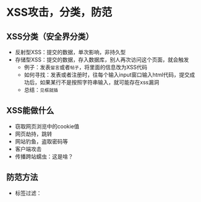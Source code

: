 # XSS攻击，分类，防范

## XSS分类（安全界分类）
- 反射型XSS：提交的数据，单次影响，非持久型
- 存储型XSS：提交的数据，存入数据库，别人再次访问这个页面，就会触发
    - 例子：发表`留言`或者`帖子`，将里面的信息改为XSS代码
    - 如何寻找：发表或者注册时，往每个输入input窗口输入html代码，提交成功后，如果某行不是按照字符串输入，就可能存在xss漏洞
    - 总结：`见框就插`

## XSS能做什么
- 窃取网页浏览中的cookie值
- 网页劫持，跳转
- 网站钓鱼，盗取密码等
- 客户端攻击
- 传播跨站蠕虫：这是啥？


## 防范方法
- 标签过滤：<script> <a> <img> 等
- 编码：<> 符号输入时转换编码
- 限制长度：一般XSS成功，需要较长字符串
- 不准输入<>，/，等特殊字符


```
XSS：分为存储、反射、dom型。是一种代码注入，浏览器没有智商，你输入一个<script>标签或者<a>标签只要浏览器访问到了
    可以是贴吧留言甚至是url中的构造，浏览器上他无法辨别这是html标签还是单纯的文字语义，他都是当代码进行执行了。自己构造一段浏览器的恶意代码，那就是为所欲为，危害很大！

CSRF：更多如同楼上大神所说，他是过分信任用户的一种行为，一般执行起来非常严格。
      通俗的举个例子：访问：www.weibo.com/hehe/deletepage=30&userid=10284 好了hehe用户的id=30号的文章就被删除掉了，你没有插入任何恶意代码，你只是调用了网站本身的js代码接口，好了你就完成了一次未经授权的删帖操作
csrf：网站过分信任用户，放任来自所谓通过访问控制机制的代表合法用户的请求执行网站的某个特定功能。

作者：Laily
链接：https://www.zhihu.com/question/34445731/answer/86231165
来源：知乎
```

>XSS更偏向于方法论，CSRF更偏向于一种形式，只要是伪造用户发起的请求，都可成为CSRF攻击。

>那么下面我介绍一下最最简单的CSRF攻击（没有用到XSS的哦）：
>一个论坛，经过我的多次抓包分析（着重分析请求返回头，请求返回体）了解到这个论坛的删帖操作是触发 csdnblog.com/bbs/delete_article.php?id=“X" 那么，我只需要在论坛中发一帖，包含一链接：www.csdnblog.com/bbs/delete_article.php?id=“X" ，
>只要有用户点击了这个链接，那么ID为X的这一篇文章就被删掉了，而且是用户完全不知情的情况（敲黑板状：此处我可没有写XSS脚本哦，我纯粹是发一个url地址出来而已，既然删除操作可以伪造，那么只要我细细分析，其他操作（发帖，改名字，发私信，只要是这个论坛具有的功能）我都可以伪造咯！


## 优秀的参考链接
https://owasp.org/www-community/xss-filter-evasion-cheatsheet#  
https://www.bilibili.com/video/av90570085?from=search&seid=227626074659211776  
https://zhuanlan.zhihu.com/p/26177815  
https://www.zhihu.com/question/34445731  


---
[ ⬅ 返回我的Blog](https://github.com/law-chain-hot/Blog)  